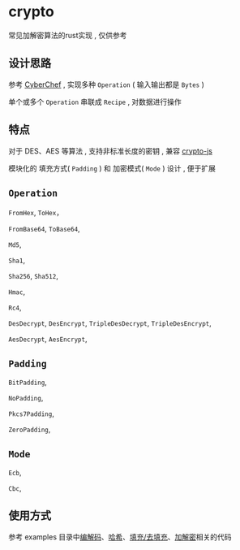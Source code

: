 # crypto

常见加解密算法的rust实现 , 仅供参考

## 设计思路

参考 [CyberChef](https://github.com/gchq/CyberChef) , 实现多种 `Operation` ( 输入输出都是 `Bytes` ) 

单个或多个 `Operation` 串联成 `Recipe` , 对数据进行操作

## 特点

对于 DES、AES 等算法 , 支持非标准长度的密钥 , 兼容 [crypto-js](https://github.com/brix/crypto-js)

模块化的 填充方式( `Padding` ) 和 加密模式( `Mode` ) 设计 , 便于扩展

## `Operation`

`FromHex`, `ToHex`，

`FromBase64`, `ToBase64`,

`Md5`,

`Sha1`,

`Sha256`, `Sha512`,

`Hmac`,

`Rc4`,

`DesDecrypt`, `DesEncrypt`, `TripleDesDecrypt`, `TripleDesEncrypt`,

`AesDecrypt`, `AesEncrypt`,

## `Padding`

`BitPadding`,

`NoPadding`,

`Pkcs7Padding`,

`ZeroPadding`,

## `Mode`

`Ecb`,

`Cbc`,

## 使用方式

参考 examples 目录中[编解码](examples/encoding.rs)、[哈希](examples/hashing.rs)、[填充/去填充](examples/padding.rs)、[加解密](examples/encryption.rs)相关的代码
